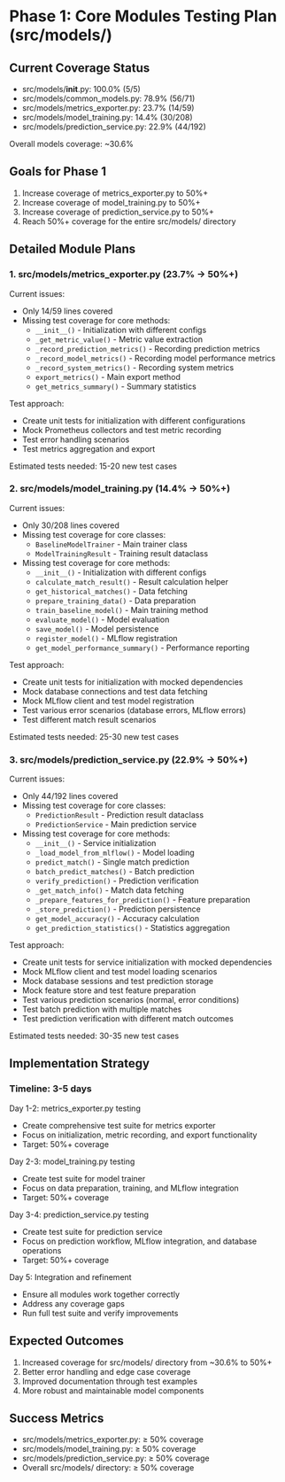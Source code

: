 # Phase 1: Core Modules Testing Plan (src/models/)

## Current Coverage Status
- src/models/__init__.py: 100.0% (5/5)
- src/models/common_models.py: 78.9% (56/71)
- src/models/metrics_exporter.py: 23.7% (14/59)
- src/models/model_training.py: 14.4% (30/208)
- src/models/prediction_service.py: 22.9% (44/192)

Overall models coverage: ~30.6%

## Goals for Phase 1
1. Increase coverage of metrics_exporter.py to 50%+
2. Increase coverage of model_training.py to 50%+
3. Increase coverage of prediction_service.py to 50%+
4. Reach 50%+ coverage for the entire src/models/ directory

## Detailed Module Plans

### 1. src/models/metrics_exporter.py (23.7% → 50%+)

Current issues:
- Only 14/59 lines covered
- Missing test coverage for core methods:
  - `__init__()` - Initialization with different configs
  - `_get_metric_value()` - Metric value extraction
  - `_record_prediction_metrics()` - Recording prediction metrics
  - `_record_model_metrics()` - Recording model performance metrics
  - `_record_system_metrics()` - Recording system metrics
  - `export_metrics()` - Main export method
  - `get_metrics_summary()` - Summary statistics

Test approach:
- Create unit tests for initialization with different configurations
- Mock Prometheus collectors and test metric recording
- Test error handling scenarios
- Test metrics aggregation and export

Estimated tests needed: 15-20 new test cases

### 2. src/models/model_training.py (14.4% → 50%+)

Current issues:
- Only 30/208 lines covered
- Missing test coverage for core classes:
  - `BaselineModelTrainer` - Main trainer class
  - `ModelTrainingResult` - Training result dataclass
- Missing test coverage for core methods:
  - `__init__()` - Initialization with different configs
  - `calculate_match_result()` - Result calculation helper
  - `get_historical_matches()` - Data fetching
  - `prepare_training_data()` - Data preparation
  - `train_baseline_model()` - Main training method
  - `evaluate_model()` - Model evaluation
  - `save_model()` - Model persistence
  - `register_model()` - MLflow registration
  - `get_model_performance_summary()` - Performance reporting

Test approach:
- Create unit tests for initialization with mocked dependencies
- Mock database connections and test data fetching
- Mock MLflow client and test model registration
- Test various error scenarios (database errors, MLflow errors)
- Test different match result scenarios

Estimated tests needed: 25-30 new test cases

### 3. src/models/prediction_service.py (22.9% → 50%+)

Current issues:
- Only 44/192 lines covered
- Missing test coverage for core classes:
  - `PredictionResult` - Prediction result dataclass
  - `PredictionService` - Main prediction service
- Missing test coverage for core methods:
  - `__init__()` - Service initialization
  - `_load_model_from_mlflow()` - Model loading
  - `predict_match()` - Single match prediction
  - `batch_predict_matches()` - Batch prediction
  - `verify_prediction()` - Prediction verification
  - `_get_match_info()` - Match data fetching
  - `_prepare_features_for_prediction()` - Feature preparation
  - `_store_prediction()` - Prediction persistence
  - `get_model_accuracy()` - Accuracy calculation
  - `get_prediction_statistics()` - Statistics aggregation

Test approach:
- Create unit tests for service initialization with mocked dependencies
- Mock MLflow client and test model loading scenarios
- Mock database sessions and test prediction storage
- Mock feature store and test feature preparation
- Test various prediction scenarios (normal, error conditions)
- Test batch prediction with multiple matches
- Test prediction verification with different match outcomes

Estimated tests needed: 30-35 new test cases

## Implementation Strategy

### Timeline: 3-5 days

Day 1-2: metrics_exporter.py testing
- Create comprehensive test suite for metrics exporter
- Focus on initialization, metric recording, and export functionality
- Target: 50%+ coverage

Day 2-3: model_training.py testing
- Create test suite for model trainer
- Focus on data preparation, training, and MLflow integration
- Target: 50%+ coverage

Day 3-4: prediction_service.py testing
- Create test suite for prediction service
- Focus on prediction workflow, MLflow integration, and database operations
- Target: 50%+ coverage

Day 5: Integration and refinement
- Ensure all modules work together correctly
- Address any coverage gaps
- Run full test suite and verify improvements

## Expected Outcomes

1. Increased coverage for src/models/ directory from ~30.6% to 50%+
2. Better error handling and edge case coverage
3. Improved documentation through test examples
4. More robust and maintainable model components

## Success Metrics

- src/models/metrics_exporter.py: ≥ 50% coverage
- src/models/model_training.py: ≥ 50% coverage
- src/models/prediction_service.py: ≥ 50% coverage
- Overall src/models/ directory: ≥ 50% coverage
